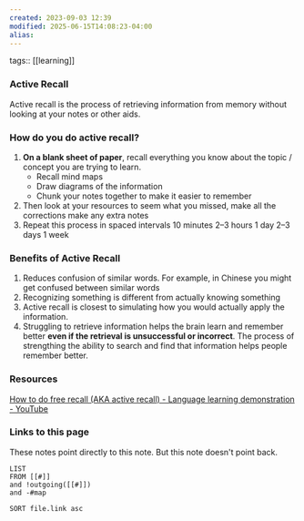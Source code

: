 ```yaml
---
created: 2023-09-03 12:39
modified: 2025-06-15T14:08:23-04:00
alias: 
---
```

tags:: [[learning]]

### Active Recall
Active recall is the process of retrieving information from memory without looking at your notes or other aids.
### How do you do active recall?
1. **On a blank sheet of paper**, recall everything you know about the topic / concept you are trying to learn.
	- Recall mind maps
	- Draw diagrams of the information
	- Chunk your notes together to make it easier to remember
2. Then look at your resources to seem what you missed, make all the corrections make any extra notes
3. Repeat this process in spaced intervals
	10 minutes
	2–3 hours
	1 day
	2–3 days
	1 week

### Benefits of Active Recall
1. Reduces confusion of similar words. For example, in Chinese you might get confused between similar words
2. Recognizing something is different from actually knowing something
3. Active recall is closest to simulating how you would actually apply the information.
4. Struggling to retrieve information helps the brain learn and remember better **even if the retrieval is unsuccessful or incorrect**. The process of strengthing the ability to search and find that information helps people remember better.


### Resources
[How to do free recall (AKA active recall) - Language learning demonstration - YouTube](https://www.youtube.com/watch?v=FatnXnlwAc4)

### Links to this page
These notes point directly to this note. But this note doesn't point back.
```dataview
LIST
FROM [[#]]
and !outgoing([[#]])
and -#map

SORT file.link asc
```
